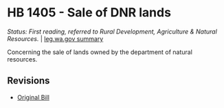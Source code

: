 # HB 1405 - Sale of DNR lands
*Status: First reading, referred to Rural Development, Agriculture & Natural Resources.* | [leg.wa.gov summary](https://app.leg.wa.gov/billsummary?BillNumber=1405&Year=2021)

Concerning the sale of lands owned by the department of natural resources.

## Revisions
* [Original Bill](1/)
